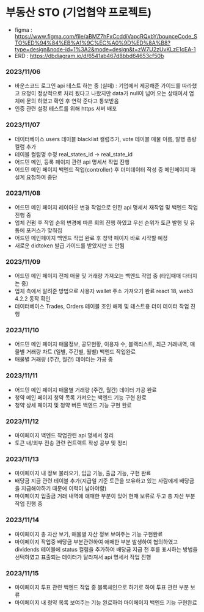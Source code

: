 # 부동산 STO (기업협약 프로젝트)

- figma : https://www.figma.com/file/aBMZ7hFxCcddiVapcRQxbY/bounceCode_STO%ED%94%84%EB%A1%9C%EC%A0%9D%ED%8A%B8?type=design&node-id=1%3A2&mode=design&t=zW7U2zUvKLzE1cEA-1
- ERD : https://dbdiagram.io/d/6541ab467d8bbd64653cf50b

### 2023/11/06

- 바운스코드 로그인 api 테스트 하는 중 (실패) : 기업에서 제공해준 가이드를 따라했고 요청이 정상적으로 처리 됬다고 나왔지만 data가 null이 넘어 오는 상태여서 업체에 문의 하였고 확인 후 연락 준다고 통보받음
- 인증 관련 설정 테스트를 위해 https 서버 배포

### 2023/11/07

- 데이터베이스 users 테이블 blacklist 컬럼추가, vote 테이블 매물 이름, 발행 총량 컬럼 추가
- 테이블 컬럼명 수정 real_states_id -> real_state_id
- 어드민 메인, 등록 페이지 관련 api 명세서 작업 진행
- 어드민 메인 페이지 백엔드 작업(controller) 후 더미데이터 작성 중 메인페이지 재설계 요청하여 중단

### 2023/11/08

- 어드민 메인 페이지 레이아웃 변경 작업으로 인한 api 명세서 재작업 및 백엔드 작업 진행 중
- 업체 컨펌 후 작업 순위 변경에 따른 회의 진행 하였고 우선 순위가 토큰 발행 및 유통에 포커스가 맞춰짐
- 어드민 메인페이지 백엔드 작업 완료 후 청약 페이지 바로 시작할 예정
- 새로운 didtoken 발급 가이드를 받았지만 또 안됨

### 2023/11/09

- 어드민 메인 페이지 전체 매물 및 거래량 가져오는 백엔드 작업 중 (타입때매 다터지는 중)
- 업체 측에서 알려준 방법으로 사용자 wallet 주소 가져오기 완료 react 18, web3 4.2.2 동작 확인
- 데이터베이스 Trades, Orders 테이블 조인 해제 및 테스트용 더미 데이터 작업 진행

### 2023/11/10

- 어드민 메인 페이지 매물정보, 공모현황, 이용자 수, 블랙리스트, 최근 거래내역, 매물별 거래량 차트 (일별, 주간별, 월별) 백엔드 작업완료
- 매물별 거래량 (주간, 월간) 데이터는 가공 중

### 2023/11/11

- 어드민 메인 페이지 매물별 거래량 (주간, 월간) 데이터 가공 완료
- 청약 메인 페이지 청약 목록 가져오는 백엔드 기능 구현 완료
- 청약 상세 페이지 및 청약 버튼 백엔드 기능 구현 완료

### 2023/11/12

- 마이페이지 백엔드 작업관련 api 명세서 정리
- 토큰 내/외부 전송 관련 컨트랙트 작성 공부 및 정리

### 2023/11/13

- 마이페이지 내 정보 불러오기, 입금 기능, 출금 기능, 구현 완료
- 배당금 지금 관련 테이블 추가(지급일 기준 토큰을 보유하고 있는 사람에게 배당금을 지급해야하기 때문에 이력이 남아야함)
- 마이페이지 입출금 거래 내역에 애매한 부분이 있어 현재 보류로 두고 총 자산 부분 작업 진행 중

### 2023/11/14

- 마이페이지 총 자산 보기, 매물별 자산 정보 보여주는 기능 구현완료
- 마이페이지 작업중 배당금 부분관련하여 애매한 부분 발생하여 협의하였고 dividends 테이블에 status 컬럼을 추가하여 배당금 지급 전 후를 표시하는 방법을 선택하였고 표출되는 데이터가 달라져서 api 명세서 작업 진행

### 2023/11/15

- 마이페이지 투표 관련 백엔드 작업 중 블록체인으로 하기로 하여 투표 관련 부분 보류
- 마이페이지 내 청약 목록 보여주는 기능 완료하여 마이페이지 백엔드 기능 구현완료
